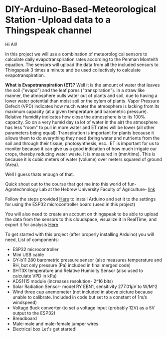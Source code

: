 # DIY-Arduino-Based-Meteorological Station -Upload data to a Thingspeak channel
Hi All!

In this project we will use a combination of meteorological sensors to calculate daily evapotranspiration rates according to the Penman Monteith equation. The sensors will upload the data from all the included sensors to Thingspeak 3 times a minute and be used collectively to calculate evapotranspiration. 

**What is Evapotranspiration (ET)?** Well it is the amount of water that leaves the soil ("evapo") and the leaf pores ("transpiration"). In a straw like manner, the atmosphere pulls water out of plants and soil, due to having a lower water potential than moist soil or the xylem of plants. Vapor Pressure Defecit (VPD) indicates how much water the atmosphere is lacking from its maximum capacity (at a given temperature and barometric pressure). Relative Humidity indicates how close the atmosphere is to its 100% capacity. So on a very humid day (a lot of water in the air) the atmosphere has less "room" to pull in more water and ET rates will be lower (all other parameters being equal). Transpiration is important for plants because it allows them to do everything they need (bring water and nutrients from the soil and through their tissue, photosynthesis, esc..
ET is important for us to moniter because it can give us a good indication of how much irrigate our crops, thereby reducing water waste. It is measured in (mm/time). This is because it is cubic meters of water (volume) over meters squared of ground (Area). 

Well I guess thats enough of that. 

Quick shout out to the course that got me into this world of fun- Agrotechnology Lab at the Hebrew University Faculty of Agriculture- [link](https://agrotech-lab.github.io/)

Follow the steps provided [Here](https://agrotech-lab.github.io/code/2022/03/07/intro) to install Arduino and set it to the settings for using the ESP32 microcontroller board (used in this project)

You will also need to create an account on thingspeak to be able to upload the data from the sensors to this cloudspace, visualize it in RealTime, and export it for analysis [Here](https://thingspeak.com/)  

To get started with this project (after properly installing Arduino) you will need,
List of components:

* ESP32 microcontroller
* Mini USB cable 
* GY-b11 280 barometric pressure sensor (also measures temperature and RH, but only pressure (Pa) included in final merged code)
* SHT3X temperature and Relative Humidity Sensor (also used to calculate VPD in kPa)
* ADS1115 module (increases resolution- 2^16 bits)
* Solar Radiation Sensor- model RY EBN1, sensitivity 277.01µV to W/M^2
* Wind three cup anemometer (not included in above picture because unable to calibrate. Included in code but set to a constant of 1m/s windspeed)
* Voltage Buck converter (to set a voltage input (probably 12V) as a 5V output to the ESP32) 
* Breadboard
* Male-male and male-female jumper wires
* Electrical box
Let's get started!
